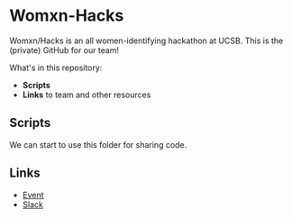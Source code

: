 # Womxn-Hacks

Womxn/Hacks is an all women-identifying hackathon at UCSB. This is the (private) GitHub for our team!

What's in this repository:
- **Scripts**
- **Links** to team and other resources

## Scripts
We can start to use this folder for sharing code.

## Links
- [Event](https://www.womxnhacks.com/)
- [Slack](https://ucsbgeographyladies.slack.com/)
